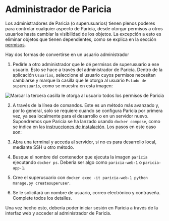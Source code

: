 # Administrador de Paricia

Los administradores de Paricia (o superusuarios) tienen plenos poderes para controlar cualquier aspecto de Paricia, desde otorgar permisos a otros usuarios hasta cambiar la visibilidad de los objetos. La excepción a esto es eliminar objetos que tienen dependientes, como se explica en la sección [permisos](./permissions.md).

Hay dos formas de convertirse en un usuario administrador

1. Pedirle a otro administrador que le dé permisos de superusuario a ese usuario. Esto se hace a través del administrador de Paricia. Dentro de la aplicación `Usuarios`, seleccione el usuario cuyos permisos necesitan cambiarse y marque la casilla que le otorga al usuario `Estado de superusuario`, como se muestra en esta imagen:

![Marcar la tercera casilla le otorga al usuario todos los permisos de Paricia](assets/images/superuser.png)

2. A través de la línea de comandos. Este es un método más avanzado y, por lo general, solo se requiere cuando se configura Paricia por primera vez, ya sea localmente para el desarrollo o en un servidor nuevo. Supondremos que Paricia se ha lanzado usando `docker compose`, como se indica en las [instrucciones de instalación](./installation.md#docker-deployment). Los pasos en este caso son:

1. Abra una terminal y acceda al servidor, si no es para desarrollo local, mediante SSH u otro método.
2. Busque el nombre del contenedor que ejecuta la imagen `paricia` ejecutando `docker ps`. Debería ser algo como `paricia-web-1` o `paricia-app-1`.
3. Cree el superusuario con `docker exec -it paricia-web-1 python manage.py createsuperuser`.
4. Se le solicitará un nombre de usuario, correo electrónico y contraseña. Complete todos los detalles.

Una vez hecho esto, debería poder iniciar sesión en Paricia a través de la interfaz web y acceder al administrador de Paricia.
